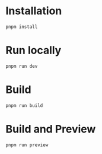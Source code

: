 # Installation
```
pnpm install
```

# Run locally
```
pnpm run dev
```

# Build
```
pnpm run build
```

# Build and Preview
```
pnpm run preview
```
